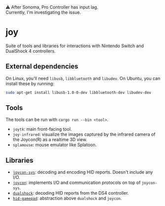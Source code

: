 :warning: After Sonoma, Pro Controller has input lag.  
Currently, I'm investigating the issue.

# joy

Suite of tools and libraries for interactions with Nintendo Switch and DualShock 4 controllers.

## External dependencies

On Linux, you'll need `libusb`, `libbluetooth` and `libudev`. On Ubuntu, you can install these by running:

```sh
sudo apt-get install libusb-1.0-0-dev libbluetooth-dev libudev-dev
```

## Tools

The tools can be run with `cargo run --bin <tool>`.

- `joytk`: main front-facing tool.
- `joy-infrared`: visualize the images captured by the infrared camera of the Joycon(R) as a realtime 3D view.
- `splamouse`: mouse emulator like Splatoon.

## Libraries

- [`joycon-sys`](https://yamakaky.github.io/joy/joycon_sys): decoding and encoding HID reports. Doesn't include any I/O.
- [`joycon`](https://yamakaky.github.io/joy/joycon): implements I/O and communication protocols on top of `joycon-sys`.
- [`dualshock`](https://yamakaky.github.io/joy/dualshock): decoding HID reports from the DS4 controller.
- [`hid-gamepad`](https://yamakaky.github.io/joy/hid_gamepad): abstraction above `dualshock` and `joycon`.
